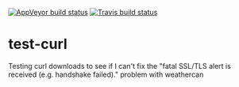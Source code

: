 <!-- badges: start -->
[![AppVeyor build status](https://ci.appveyor.com/api/projects/status/github/steffilazerte/test-curl?branch=master&svg=true)](https://ci.appveyor.com/project/steffilazerte/test-curl)
[![Travis build status](https://travis-ci.com/steffilazerte/test-curl.svg?branch=master)](https://travis-ci.com/steffilazerte/test-curl)
<!-- badges: end -->

# test-curl
Testing curl downloads to see if I can't fix the "fatal SSL/TLS alert is received (e.g. handshake failed)." problem with weathercan
